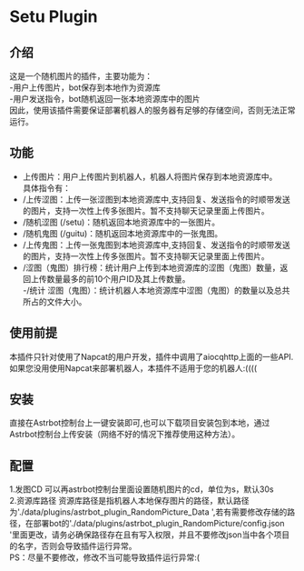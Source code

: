 # Setu Plugin

## 介绍

这是一个随机图片的插件，主要功能为：<br>
    -用户上传图片，bot保存到本地作为资源库<br>
    -用户发送指令，bot随机返回一张本地资源库中的图片<br>
因此，使用该插件需要保证部署机器人的服务器有足够的存储空间，否则无法正常运行。<br>

## 功能
- 上传图片：用户上传图片到机器人，机器人将图片保存到本地资源库中。<br>
     具体指令有：
- /上传涩图：上传一张涩图到本地资源库中,支持回复、发送指令的时顺带发送的图片，支持一次性上传多张图片。暂不支持聊天记录里面上传图片。<br>
- /随机涩图 (/setu)：随机返回本地资源库中的一张图片。<br>
- /随机鬼图 (/guitu)：随机返回本地资源库中的一张鬼图。<br>
- /上传鬼图：上传一张鬼图到本地资源库中,支持回复、发送指令的时顺带发送的图片，支持一次性上传多张图片。暂不支持聊天记录里面上传图片。<br>
- /涩图（鬼图）排行榜：统计用户上传到本地资源库的涩图（鬼图）数量，返回上传数量最多的前10个用户ID及其上传数量。<br>
-/统计 涩图（鬼图）：统计机器人本地资源库中涩图（鬼图）的数量以及总共所占的文件大小。<br>

## 使用前提
本插件只针对使用了Napcat的用户开发，插件中调用了aiocqhttp上面的一些API.<br>
如果您没用使用Napcat来部署机器人，本插件不适用于您的机器人:(((( <br>

## 安装
直接在Astrbot控制台上一键安装即可,也可以下载项目安装包到本地，通过Astrbot控制台上传安装（网络不好的情况下推荐使用这种方法）。

## 配置
1.发图CD
    可以再astrbot控制台里面设置随机图片的cd，单位为s，默认30s<br>
2.资源库路径
    资源库路径是指机器人本地保存图片的路径，默认路径为'./data/plugins/astrbot_plugin_RandomPicture_Data ',若有需要修改存储的路径，在部署bot的'./data/plugins/astrbot_plugin_RandomPicture/config.json '里面更改，请务必确保路径存在且有写入权限，并且不要修改json当中各个项目的名字，否则会导致插件运行异常。<br>
    PS：尽量不要修改，修改不当可能导致插件运行异常:( <br>


